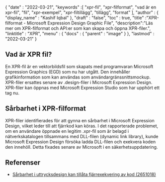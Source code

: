 {
  "date" : "2022-03-21",
  "keywords" :[ "xpr-fil", "xpr-filformat", "vad är en xpr-fil", "fil", "xpr-exempel", "xpr-filtillägg", "tillägg", "format" ],
  "author" : {
    "display_name" : "Kashif Iqbal"
},
  "draft" : "false",
  "toc" : true,
  "title" :"XPR-filformat - Microsoft Expression Design Graphic File",
  "description":"Läs mer om XPR-filformat och API:er som kan skapa och öppna XPR-filer.",
  "linktitle" : "XPR",
  "menu" : {
    "docs" : {
      "parent" : "image"
}
},
  "lastmod" : "2022-03-21"
}

## Vad är XPR fil?

En XPR-fil är en vektorbildsfil som skapats med programvaran Microsoft Expression Graphics (EGD) som nu har utgått. Den innehåller grafikinformation som kan användas som användargränssnittsmockup. XPR-filer ersattes senare av .design-filer i Microsoft Expression Design. XPR-filer kan öppnas med Microsoft Expression Studio som har upphört ett tag nu.

## Sårbarhet i XPR-filformat

XPR-filer identifierades för att gynna en sårbarhet i Microsoft Expression Design, vilket leder till att fjärrkod kan köras. I det rapporterade problemet, om en användare öppnade en legitim .xpr-fil som är belagd i nätverkskatalogen tillsammans med DLL-filen (dynamic link library), kunde Microsoft Expression Design försöka ladda DLL-filen och exekvera koden den innehöll. Detta fixades senare av Microsoft i en säkerhetsuppdatering.

## Referenser

* [Sårbarhet i uttrycksdesign kan tillåta fjärrexekvering av kod (2651018)](https://learn.microsoft.com/en-us/security-updates/securitybulletins/2012/ms12-022)

